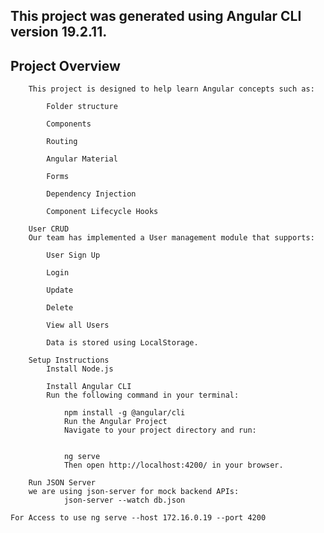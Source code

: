## This project was generated using Angular CLI version 19.2.11.

## Project Overview
        This project is designed to help learn Angular concepts such as:

            Folder structure

            Components

            Routing

            Angular Material

            Forms

            Dependency Injection

            Component Lifecycle Hooks

        User CRUD
        Our team has implemented a User management module that supports:

            User Sign Up

            Login

            Update

            Delete

            View all Users

            Data is stored using LocalStorage.

        Setup Instructions
            Install Node.js

            Install Angular CLI
            Run the following command in your terminal:

                npm install -g @angular/cli
                Run the Angular Project
                Navigate to your project directory and run:

       
                ng serve
                Then open http://localhost:4200/ in your browser.

        Run JSON Server
        we are using json-server for mock backend APIs:
                json-server --watch db.json

    For Access to use ng serve --host 172.16.0.19 --port 4200